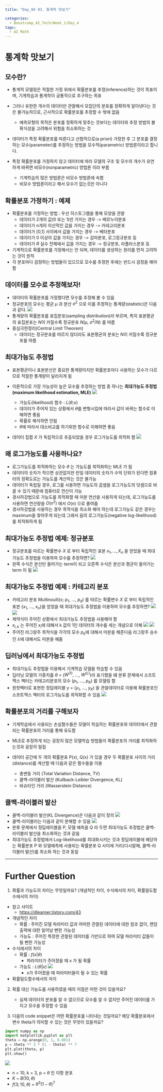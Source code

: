 ```yaml
---
title: "Day_04 03. 통계학 맛보기"

categories:
  - Boostcamp_AI_Tech/Week_1/Day_4
tags:
  - AI Math
---
```


# 통계학 맛보기

## 모수란?

- 통계적 모델링은 적절한 가정 위에서 확률분포를 추정(inference)하는 것이 목표이며, 기계학습과 통계학이 공통적으로 추구하는 목표
- 그러나 유한한 개수의 데이터만 관찰해서 모집단의 분포를 정확하게 알아낸다는 것은 불가능하므로, 근사적으로 확률분포를 추정할 수 밖에 없음
  - 예측모형의 목적은 분포를 정확하게 맞추는 것보다는 데이터와 추정 방법의 불확식성을 고려해서 위험을 최소화하는 것

- 데이터가 특정 확률분포를 따른다고 선험적으로(a priori) 가정한 후 그 분포를 결정하는 모수(parameter)를 추정하는 방법을 모수적(parametric) 방법론이라고 합니다.
- 특정 확률분포를 가정하지 않고 데이터에 따라 모델의 구조 및 모수의 개수가 유연하게 바뀌면 비모수(nonparametric) 방법론 이라 부름
  - 기계학습의 많은 방법론은 비모수 방법론에 속함
  - 비모수 방법론이라고 해서 모수가 없는것은 아니다

## 확률분포 가정하기 : 예제

- 확률분포를 가정하는 방법 : 우선 히스토그램을 통해 모양을 관찰
  - 데이터가 2개의 값(0 또는 1)만 가지는 경우 -> 베르누이분포
  - 데이터가 n개의 이산적인 값을 가지는 경우 -> 카테고리분포
  - 데이터가 [0,1] 사이에서 값을 가지는 경우 -> 베타분포
  - 데이터가 0 이상의 값을 가지는 경우 -> 감마분포, 로그정규분포 등
  - 데이터가 $R$ 실수 전체에서 값을 가지는 경우 -> 정규분포, 라플라스분포 등
- 기계적으로 확률분포를 가정해서는 안 되며, 데이터를 생성하는 원리를 먼저 고려하는 것이 원칙
- 각 분포마다 검정하는 방법들이 있으므로 모수를 추정한 후에는 반드시 검정을 해야함

## 데이터를 모수로 추정해보자!

- 데이터의 확률분포를 가정했다면 모수를 추정해 볼 수 있음
- 정규분포의 모수는 평균 $\mu$ 과 분산 $\sigma^2$ 으로 이를 추정하는 통계량(statistic)은 다음과 같다.
 ![](../assets/images/2021-08-05-13-45-47.png) 
- 통계량의 확률분포를 표집분포(sampling distribution)라 부르며, 특히 표본평균의 표집분포는 $N$이 커질수록 정규분포 $N$($\mu$, $\sigma^2$/$N$) 를 따름
- 중심극한정리(Central Limit Theorem)
  - 데이터는 정규분포를 따르지 않더라도 표본평균의 분포는 N이 커질수록 정규분포를 따름

## 최대가능도 추정법

- 표본평균이나 표본분산은 중요한 통계량이지만 확률분포마다 사용하는 모수가 다르므로 적절한 통계량이 달라지게 됨
- 이론적으로 가장 가능성이 높은 모수를 추정하는 방법 중 하나는 **최대가능도 추정법(maximum likelihood estimation, MLE)**
  ![](../assets/images/2021-08-05-13-51-50.png)

  - 가능도(likelihood) 함수 : $L$($\theta$;x)
  - 데이터가 주어져 있는 상황에서 $\theta$를 변형시킴에 따라서 값이 바뀌는 함수로 이해하면 좋음
  - 확률로 해석하면 안됨
  - $\theta$에 따라서 대소비교를 하기위한 함수로 이해하면 좋음
- 데이터 집합 $X$ 가 독립적으로 추출되었을 경우 로그가능도를 최적화 함
  ![](../assets/images/2021-08-05-13-55-42.png)  

## 왜 로그가능도를 사용하나요?

- 로그가능도를 최적화하는 모수 $\theta$ 는 가능도를 최적화하는 MLE 가 됨
- 데이터의 숫자가 적으면 상관없지만 만일 데이터의 숫자가 수억 단위가 된다면 컴퓨터의 정확도로는 가능도를 계산하는 것은 불가능
- 데이터가 독립일 경우, 로그를 사용하면 가능도의 곱셈을 로그가능도의 덧셈으로 바꿀 수 있기 때문에 컴퓨터로 연산이 가능
- 경사하강법으로 가능도를 최적화할 때 미분 연산을 사용하게 되는데, 로그가능도를 사용하면 연산량을 $O(n^2)$ 에서 $O(n)$ 으로 줄여줌
- 경사하강법을 사용하는 경우 목적식을 최소화 해야 하는데 로그가능도 같은 경우는 maximum을 찾아주게 되는데 그래서 음의 로그가능도(negative log-likelihood)를 최적화하게 됨

## 최대가능도 추정법 예제: 정규분포

- 정규분포를 따르는 확률변수 $X$ 로 부터 독립적인 표본 ${x_1, ..., X_n}$ 을 얻었을 때 최대가능도 추정법을 이용하여 모수를 추정하면?
  ![](../assets/images/2021-08-05-14-04-52.png)
- 왼쪽 수식은 분산만 들어가는 term이 되고 오른쪽 수식은 분산과 평균이 들어가는 term 이 됨
    ![](../assets/images/2021-08-05-14-07-53.png) 

## 최대가능도 추정법 예제 : 카테고리 분포

- 카테고리 분포 Multinoulli(x; $p_1$, ..., $p_d$) 를 따르는 확률변수 $X$ 로 부터 독립적인 표본 {$x_1$, ..., $x_n$}을 얻었을 때 최대가능도 추정법을 이용하여 모수를 추정하면?
  ![](../assets/images/2021-08-05-14-10-39.png)
  ![](../assets/images/2021-08-05-14-15-14.png)
- 제약식이 주어진 상황에서 최대가능도 추정법을 사용해야 함
- $x_{i, k}$ 는 주어진 $x_i$에 대해서 k 값이 1인 데이터의 개수를 세는 개념으로 이해
  ![](../assets/images/2021-08-05-14-18-50.png)
  ![](../assets/images/2021-08-05-14-20-41.png)
- 주어진 라그랑주 목적식을 각각의 모수 $p_k$에 대해서 미분을 해준다음 라그랑주 승수인 $\lambda$에 대해서도 미분을 해줌

## 딥러닝에서 최대가능도 추정법

- 최대가능도 추정법을 이용해서 기계학습 모델을 학습할 수 있음
- 딥러닝 모델의 가중치를 $\theta$ = ($W^{(1)}$, ..., $W^{(L)}$)라 표기했을 떄 분류 문제에서 소프트맥스 벡터는 카테고리분포의 모수 ($p_1$, ..., $p_K$) 를 모델링 함
- 원핫벡터로 표현한 정답레이블 y = ($y_1$, ..., $y_K$) 을 관찰데이터로 이용해 확률분포인 소프트맥스 벡터의 로그가능도를 최적화할 수 있음
  ![](../assets/images/2021-08-05-14-23-12.png)

## 확률분포의 거리를 구해보자

- 기계학습에서 사용되는 손실함수들은 모델이 학습하는 확률분포와 데이터에서 관찰되는 확률분포의 거리를 통해 유도함
- MLE로 추정하게 되는 굉장히 많은 모델학습 방법들이 확률분포의 거리를 최적화하는것과 굉장히 밀접

- 데이터 공간에 두 개의 확률분포 P(x), Q(x) 가 있을 경우 두 확률분포 사이의 거리(distance)를 계산할 때 다음과 같은 함수들을 이용
  - 총변동 거리 (Total Variation Distance, TV)
  - 쿨백-라이블러 발산 (Kullback-Leibler Divergence, KL)
  - 바슈타인 거리 (Wasserstein Distance)

## 쿨백-라이블러 발산

- 쿨백-라이블러 발산(KL Divergence)은 다음과 같이 정의
  ![](../assets/images/2021-08-05-14-27-38.png)
- 쿨백-라이블러는 다음과 같이 분해할 수 있음
  ![](../assets/images/2021-08-05-14-28-35.png)
- 분류 문제에서 정답레이블을 P, 모델 예측을 Q 라 두면 최대가능도 추정법은 쿨백-라이블러 발산을 최소화하는 것과 같음
- 최대가능도 추정법에서 Log-likelihood를 최대화시키는 것과 정답레이블에 해당하는 확률분포 P 와 모델예측에 사용되는 확률분포 Q 사이에 거리(다시말해, 쿨백-라이블러 발산)를 최소화 하는 것과 동일

---
# Further Question

1. 확률과 가능도의 차이는 무엇일까요? (개념적인 차이, 수식에서의 차이, 확률밀도함수에서의 차이)
  - 참고 사이트
    - https://dlearner.tistory.com/43
  - 개념적인 차이
    - 확률 : 주어진 모델 파라미터 값과 어떠한 관찰된 데이터에 대한 참조 없이, 랜덤 출력에 대한 일어날 뻔한 가능성
    - 가능도 : 주어진 특정한 관찰된 데이터를 기반으로 하여 모델 파라미터 값들이 될 뻔한 가능성
  - 수식에서의 차이
    - 확률 : $f(x|\theta)$
      - 파라미터가 주어졌을 때 x 가 될 확률
    - 가능도 : $L(\theta|x)$
      ![](../assets/images/2021-08-05-14-43-51.png)
      - x가 주어졌을 때 파라미터들이 될 수 있는 확률
  - 확률밀도함수에서의 차이
  

2. 확률 대신 가능도를 사용하였을 때의 이점은 어떤 것이 있을까요?
   - 실제 데이터의 분포를 알 수 없으므로 모수를 알 수 없지만 주어진 데이터를 가지고 모수을 추정할 수 있음   

3. 다음의 code snippet은 어떤 확률분포를 나타내는 것일까요? 해당 확률분포에서 변수 theta가 의미할 수 있는 것은 무엇이 있을까요?
```python
import numpy as np
import matplotlib.pyplot as plt
theta = np.arange(0, 1, 0.001)
p = theta ** 3 * (1 - theta) ** 7
plt.plot(theta, p)
plt.show()
```
  ![](../assets/images/2021-08-05-14-54-56.png)

  - n = 10, k = 3, p = $\theta$ 인 이항 분포
  - $K$ ~ $B(10, \theta)$
  - $f(3; 10, \theta)$ = $\theta^3$$(1 - \theta)^7$